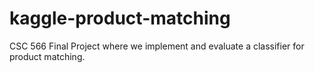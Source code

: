 # kaggle-product-matching
CSC 566 Final Project where we implement and evaluate a classifier for product matching.
